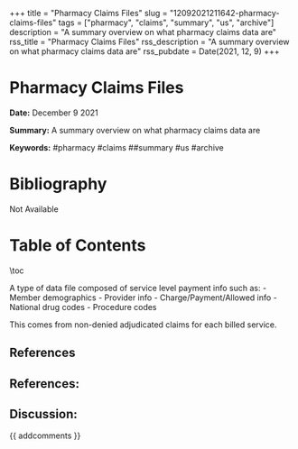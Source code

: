 +++
title = "Pharmacy Claims Files"
slug = "12092021211642-pharmacy-claims-files"
tags = ["pharmacy", "claims", "summary", "us", "archive"]
description = "A summary overview on what pharmacy claims data are"
rss_title = "Pharmacy Claims Files"
rss_description = "A summary overview on what pharmacy claims data are"
rss_pubdate = Date(2021, 12, 9)
+++



Pharmacy Claims Files
=========

**Date:** December 9 2021

**Summary:** A summary overview on what pharmacy claims data are

**Keywords:** #pharmacy #claims ##summary #us #archive

Bibliography
==========

Not Available

Table of Contents
=========

\toc

A type of data file composed of service level payment info such as: 	- Member demographics 	- Provider info 	- Charge/Payment/Allowed info 	- National drug codes 	- Procedure codes 

This comes from non-denied adjudicated claims for each billed service.

## References

## References:
## Discussion: 

{{ addcomments }}
